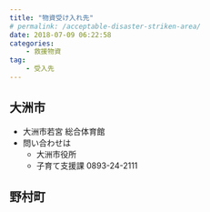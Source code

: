 ```yaml
---
title: "物資受け入れ先"
# permalink: /acceptable-disaster-striken-area/
date: 2018-07-09 06:22:58
categories: 
    - 救援物資
tag:
    - 受入先
---
```


## 大洲市

- 大洲市若宮 総合体育館
- 問い合わせは
    - 大洲市役所
    - 子育て支援課 0893-24-2111

## 野村町

## 